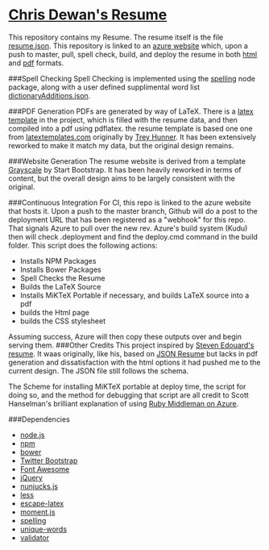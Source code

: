 # [Chris Dewan's Resume](http://resume.m3rlin.net)

This repository contains my Resume. The resume itself is the file [resume.json]. This repository is linked to an [azure website](http://azure.microsoft.com/en-us/services/websites/) which, upon a push to master, pull, spell check, build, and deploy the resume in both [html](http://resume.m3rlin.net) and [pdf](http://resume.m3rlin.net/resume.pdf) formats.

###Spell Checking
Spell Checking is implemented using the [spelling] node package, along with a user defined supplimental word list [dictionaryAdditions.json](https://github.com/m3rlin45/resume/blob/master/dictionaryAdditions.json).

###PDF Generation
PDFs are generated by way of LaTeX. There is a [latex template](https://github.com/m3rlin45/resume/blob/master/templates/resumeTemplate.tex) in the project, which is filled with the resume data, and then compiled into a pdf using pdflatex. the resume template is based one one from [latextemplates.com](http://www.latextemplates.com/template/medium-length-professional-cv) originally by [Trey Hunner](http://treyhunner.com/). It has been extensively reworked to make it match my data, but the original design remains.


###Website Generation
The resume website is derived from a template [Grayscale](http://startbootstrap.com/template-overviews/grayscale/) by Start Bootstrap. It has been heavily reworked in terms of content, but the overall design aims to be largely consistent with the original.

###Continuous Integration
For CI, this repo is linked to the azure website that hosts it. Upon a push to the master branch, Github will do a post to the deployment URL that has been registered as a "webhook" for this repo. That signals Azure to pull over the new rev. Azure's build system (Kudu) then will check .deployment and find the deploy.cmd command in the build folder. This script does the following actions:
* Installs NPM Packages
* Installs Bower Packages
* Spell Checks the Resume
* Builds the LaTeX Source
* Installs MiKTeX Portable if necessary, and builds LaTeX source into a pdf
* builds the Html page
* builds the CSS stylesheet

Assuming success, Azure will then copy these outputs over and begin serving them.
###Other Credits
This project inspired by [Steven Edouard's resume](http://resume.stevenedouard.com/). It waas originally, like his, based on [JSON Resume](https://jsonresume.org/) but lacks in pdf generation and dissatisfaction with the html options it had pushed me to the current design. The JSON file still follows the schema.

The Scheme for installing MiKTeX portable at deploy time, the script for doing so, and the method for debugging that script are all credit to Scott Hanselman's brilliant explanation of using [Ruby Middleman on Azure](http://www.hanselman.com/blog/RunningTheRubyMiddlemanStaticSiteGeneratorOnMicrosoftAzure.aspx).

###Dependencies
* [node.js]
* [npm]
* [bower]
* [Twitter Bootstrap]
* [Font Awesome]
* [jQuery]
* [nunjucks.js]
* [less]
* [escape-latex]
* [moment.js]
* [spelling]
* [unique-words]
* [validator]



[spelling]:https://www.npmjs.com/package/spelling
[resume.json]:https://github.com/m3rlin45/resume/blob/master/resume.json
[node.js]:http://nodejs.org
[Twitter Bootstrap]:http://twitter.github.com/bootstrap/
[jQuery]:http://jquery.com
[npm]:https://www.npmjs.com/
[bower]:http://bower.io/
[Font Awesome]:http://fortawesome.github.io/Font-Awesome/
[nunjucks.js]:http://mozilla.github.io/nunjucks/
[less]:http://lesscss.org/
[escape-latex]:https://www.npmjs.com/package/escape-latex
[moment.js]:http://momentjs.com/
[unique-words]:https://www.npmjs.com/package/unique-words
[validator]:https://www.npmjs.com/package/validator
